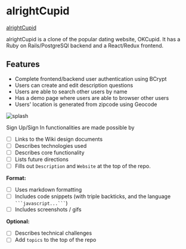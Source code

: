 # alrightCupid

[alrightCupid](https://alrightcupid.herokuapp.com/#/)

alrightCupid is a clone of the popular dating website, OKCupid. It has a Ruby on Rails/PostgreSQl backend and a React/Redux frontend.

## Features

 * Complete frontend/backend user authentication using BCrypt
 * Users can create and edit description questions
 * Users are able to search other users by name
 * Has a demo page where users are able to browser other users
 * Users' location is generated from zipcode using Geocode


![splash](https://github.com/imoran/alrightCupid/blob/master/splash.png)

Sign Up/Sign In functionalities are made possible by





- [ ] Links to the Wiki design documents
- [ ] Describes technologies used
- [ ] Describes core functionality
- [ ] Lists future directions
- [ ] Fills out `Description` and `Website` at the top of the repo.

**Format:**
- [ ] Uses markdown formatting
- [ ] Includes code snippets (with triple backticks, and the language ` ```javascript...``` `)
- [ ] Includes screenshots / gifs

**Optional:**
- [ ] Describes technical challenges
- [ ] Add `topics` to the top of the repo
